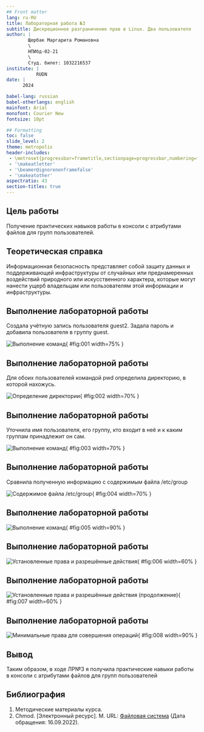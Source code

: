 ```yaml
---
## Front matter
lang: ru-RU
title: Лабораторная работа №3
subtitle: Дискреционное разграничение прав в Linux. Два пользователя
author: |
        Щербак Маргарита Романовна
        \        
        НПИбд-02-21
        \
        Студ. билет: 1032216537
institute: |
           RUDN
date: |
      2024

babel-lang: russian
babel-otherlangs: english
mainfont: Arial
monofont: Courier New
fontsize: 10pt

## Formatting
toc: false
slide_level: 2
theme: metropolis
header-includes: 
 - \metroset{progressbar=frametitle,sectionpage=progressbar,numbering=fraction}
 - '\makeatletter'
 - '\beamer@ignorenonframefalse'
 - '\makeatother'
aspectratio: 43
section-titles: true
---
```


## **Цель работы**
Получение практических навыков работы в консоли с атрибутами файлов для групп пользователей.

## **Теоретическая справка**
Информационная безопасность представляет собой защиту данных и поддерживающей инфраструктуры от случайных или преднамеренных воздействий природного или искусственного характера, которые могут нанести ущерб владельцам или пользователям этой информации и инфраструктуры.

## **Выполнение лабораторной работы** 
Cоздала учётную запись пользователя guest2. Задала пароль и добавила пользователя в группу guest.

![Выполнение команд](image/1.png){ #fig:001 width=75% }

## **Выполнение лабораторной работы** 
Для обоих пользователей командой pwd определила директорию, в которой нахожусь.

![Определение директории](image/2.png){ #fig:002 width=70% }

## **Выполнение лабораторной работы** 
Уточнила имя пользователя, его группу, кто входит в неё и к каким группам принадлежит он сам. 

![Выполнение команд](image/3.png){ #fig:003 width=70% }

## **Выполнение лабораторной работы** 
Сравнила полученную информацию с содержимым файла /etc/group

![Содержимое файла /etc/group](image/4.png){ #fig:004 width=70% }

## **Выполнение лабораторной работы** 

![Выполнение команд](image/5.png){ #fig:005 width=90% }

## **Выполнение лабораторной работы** 

![Установленные права и разрешённые действия](image/9.jpg){ #fig:006 width=60% }

## **Выполнение лабораторной работы** 

![Установленные права и разрешённые действия (продолжение)](image/10.jpg){ #fig:007 width=60% }

## **Выполнение лабораторной работы** 

![Минимальные права для совершения операций](image/7.png){ #fig:008 width=90% }

## Вывод

Таким образом, в ходе ЛР№3 я получила практические навыки работы в консоли с атрибутами файлов для групп пользователей

## Библиография

1. Методические материалы курса.
2. Chmod. [Электронный ресурс]. М. URL: [Файловая система](https://ru.wikipedia.org/wiki/Chmod) (Дата обращения: 16.09.2022).
